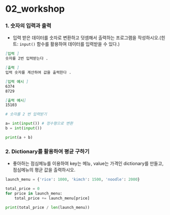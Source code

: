 # 02_workshop

### 1. 숫자의 입력과 출력
- 입력 받은 데이터를 숫자로 변환하고 덧셈해서 출력하는 프로그램을 작성하시오.(힌트: `input()` 함수를 활용하여 데이터를 입력받을 수 있다.)

```markdown
[입력 ]
숫자를 2번 입력받는다 .

[출력 ]
입력 숫자를 계산하여 값을 출력한다 .

[입력 예시 ]
6374
8729

[출력 예시]
15103
```

```python
# 숫자를 2 번 입력받기

a= int(input()) # 정수형으로 변환
b = int(input())

print(a + b)
```

### 2. Dictionary를 활용하여 평균 구하기
- 좋아하는 점심메뉴를 이용하여 key는 메뉴, value는 가격인 dictionary를 만들고, 점심메뉴의 평균 값을 출력하시오.



```python
launch_menu = {'rice': 1000, 'kimch': 1500, 'noodle': 2000}

total_price = 0
for price in launch_menu:
    total_price += launch_menu[price]

print(total_price / len(launch_menu))
```